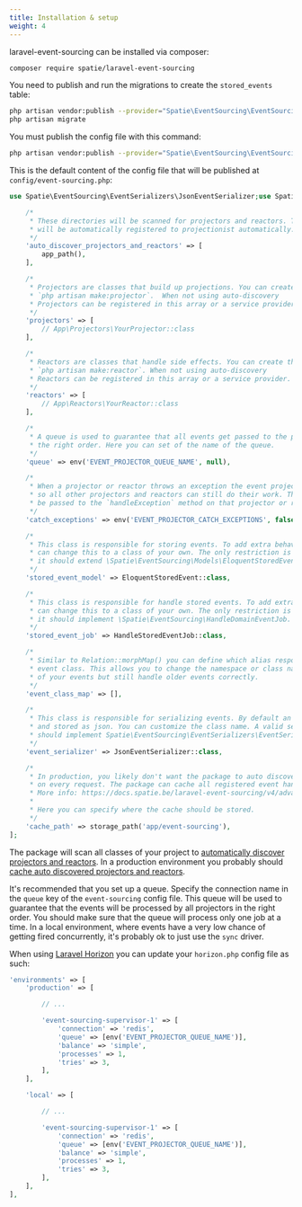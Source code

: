 ```yaml
---
title: Installation & setup
weight: 4
---
```


laravel-event-sourcing can be installed via composer:

```bash
composer require spatie/laravel-event-sourcing
```

You need to publish and run the migrations to create the `stored_events` table:

```bash
php artisan vendor:publish --provider="Spatie\EventSourcing\EventSourcingServiceProvider" --tag="event-sourcing-migrations"
php artisan migrate
```

You must publish the config file with this command:

```bash
php artisan vendor:publish --provider="Spatie\EventSourcing\EventSourcingServiceProvider" --tag="event-sourcing-config"
```

This is the default content of the config file that will be published at `config/event-sourcing.php`:

```php
use Spatie\EventSourcing\EventSerializers\JsonEventSerializer;use Spatie\EventSourcing\Models\EloquentStoredEvent;use Spatie\EventSourcing\StoredEvents\HandleStoredEventJob;return [

    /*
     * These directories will be scanned for projectors and reactors. They
     * will be automatically registered to projectionist automatically.
     */
    'auto_discover_projectors_and_reactors' => [
        app_path(),
    ],

    /*
     * Projectors are classes that build up projections. You can create them by performing
     * `php artisan make:projector`.  When not using auto-discovery
     * Projectors can be registered in this array or a service provider.
     */
    'projectors' => [
        // App\Projectors\YourProjector::class
    ],

    /*
     * Reactors are classes that handle side effects. You can create them by performing
     * `php artisan make:reactor`. When not using auto-discovery
     * Reactors can be registered in this array or a service provider.
     */
    'reactors' => [
        // App\Reactors\YourReactor::class
    ],

    /*
     * A queue is used to guarantee that all events get passed to the projectors in
     * the right order. Here you can set of the name of the queue.
     */
    'queue' => env('EVENT_PROJECTOR_QUEUE_NAME', null),

    /*
     * When a projector or reactor throws an exception the event projectionist can catch it
     * so all other projectors and reactors can still do their work. The exception will
     * be passed to the `handleException` method on that projector or reactor.
     */
    'catch_exceptions' => env('EVENT_PROJECTOR_CATCH_EXCEPTIONS', false),

    /*
     * This class is responsible for storing events. To add extra behaviour you
     * can change this to a class of your own. The only restriction is that
     * it should extend \Spatie\EventSourcing\Models\EloquentStoredEvent.
     */
    'stored_event_model' => EloquentStoredEvent::class,

    /*
     * This class is responsible for handle stored events. To add extra behaviour you
     * can change this to a class of your own. The only restriction is that
     * it should implement \Spatie\EventSourcing\HandleDomainEventJob.
     */
    'stored_event_job' => HandleStoredEventJob::class,

    /*
     * Similar to Relation::morphMap() you can define which alias responds to which
     * event class. This allows you to change the namespace or class names
     * of your events but still handle older events correctly.
     */
    'event_class_map' => [],

    /*
     * This class is responsible for serializing events. By default an event will be serialized
     * and stored as json. You can customize the class name. A valid serializer
     * should implement Spatie\EventSourcing\EventSerializers\EventSerializer.
     */
    'event_serializer' => JsonEventSerializer::class,

    /*
     * In production, you likely don't want the package to auto discover the event handlers
     * on every request. The package can cache all registered event handlers.
     * More info: https://docs.spatie.be/laravel-event-sourcing/v4/advanced-usage/discovering-projectors-and-reactors
     *
     * Here you can specify where the cache should be stored.
     */
    'cache_path' => storage_path('app/event-sourcing'),
];
```

The package will scan all classes of your project to [automatically discover projectors and reactors](/laravel-event-sourcing/v5/advanced-usage/discovering-projectors-and-reactors#discovering-projectors-and-reactors). In a production environment you probably should [cache auto discovered projectors and reactors](/laravel-event-sourcing/v5/advanced-usage/discovering-projectors-and-reactors#caching-discovered-projectors-and-reactors).

It's recommended that you set up a queue. Specify the connection name in the `queue` key of the `event-sourcing` config file. This queue will be used to guarantee that the events will be processed by all projectors in the right order. You should make sure that the queue will process only one job at a time. In a local environment, where events have a very low chance of getting fired concurrently, it's probably ok to just use the `sync` driver.

When using [Laravel Horizon](https://laravel.com/docs/horizon) you can update your `horizon.php` config file as such:

```php
'environments' => [
    'production' => [

        // ...

        'event-sourcing-supervisor-1' => [
            'connection' => 'redis',
            'queue' => [env('EVENT_PROJECTOR_QUEUE_NAME')],
            'balance' => 'simple',
            'processes' => 1,
            'tries' => 3,
        ],
    ],

    'local' => [

        // ...

        'event-sourcing-supervisor-1' => [
            'connection' => 'redis',
            'queue' => [env('EVENT_PROJECTOR_QUEUE_NAME')],
            'balance' => 'simple',
            'processes' => 1,
            'tries' => 3,
        ],
    ],
],
```

